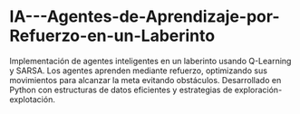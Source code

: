 # IA---Agentes-de-Aprendizaje-por-Refuerzo-en-un-Laberinto
Implementación de agentes inteligentes en un laberinto usando Q-Learning y SARSA. Los agentes aprenden mediante refuerzo, optimizando sus movimientos para alcanzar la meta evitando obstáculos. Desarrollado en Python con estructuras de datos eficientes y estrategias de exploración-explotación.

